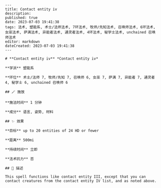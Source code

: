 
    ---
    title: Contact entity iv
    description: 
    published: true
    date: 2023-07-03 19:41:38
    tags: 法术, 塑能系, 术士/法师法术, 7环法术, 牧师/先知法术, 召唤师法术, 6环法术, 女巫法术, 萨满法术, 异能者法术, 通灵者法术, 4环法术, 秘学士法术, unchained 召唤师法术
    editor: markdown
    dateCreated: 2023-07-03 19:41:38
    ---

    # **Contact entity iv** *Contact entity iv*

    **学派** 塑能系 

    **环位** 术士/法师 7, 牧师/先知 7, 召唤师 6, 女巫 7, 萨满 7, 异能者 7, 通灵者 4, 秘学士 6, unchained 召唤师 6

    ## 🪄 施放

    **施法时间** 1 分钟

    **成分** 语言, 姿势, 材料

    ## ✨ 效果 

    **目标** up to 20 entities of 24 HD or fewer 

    **距离** 500mi  

    **持续时间** 立即 

    **法术抗力** 否

    ## 📖 描述

    This spell functions like contact entity III, except that you can contact creatures from the contact entity IV list, and as noted above.
    